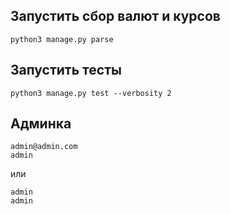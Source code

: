 ## Запустить сбор валют и курсов
````
python3 manage.py parse
````
## Запустить тесты
````
python3 manage.py test --verbosity 2
````
## Админка
````
admin@admin.com
admin
````
или
````
admin
admin
````